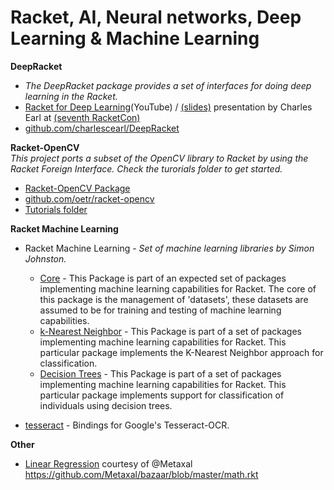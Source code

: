 # Racket, AI,  Neural networks, Deep Learning & Machine Learning

**DeepRacket**  
* _The DeepRacket package provides a set of interfaces for doing deep learning in the Racket._
* [Racket for Deep Learning](https://youtu.be/ijS4hrtMTAc)(YouTube) / [(slides)](http://con.racket-lang.org/2017/earl.pdf) presentation by Charles Earl at [(seventh RacketCon)](http://con.racket-lang.org/2017/)
* [github.com/charlescearl/DeepRacket](https://github.com/charlescearl/DeepRacket)

**Racket-OpenCV**  
_This project ports a subset of the OpenCV library to Racket by using the Racket Foreign Interface. Check the turorials folder to get started._  
* [Racket-OpenCV Package](https://pkgs.racket-lang.org/package/opencv)
* [github.com/oetr/racket-opencv](https://github.com/oetr/racket-opencv)
* [Tutorials folder](https://github.com/oetr/racket-opencv/tree/master/tutorials)

**Racket Machine Learning**

* Racket Machine Learning -  _Set of machine learning libraries by Simon Johnston._  
  * [Core](https://github.com/johnstonskj/rml-core) - This Package is part of an expected set of packages implementing machine learning capabilities for Racket. The core of this package is the management of 'datasets', these datasets are assumed to be for training and testing of machine learning capabilities.
  * [k-Nearest Neighbor](https://github.com/johnstonskj/rml-knn) - This Package is part of a set of packages implementing machine learning capabilities for Racket. This particular package implements the K-Nearest Neighbor approach for classification.
  * [Decision Trees](https://github.com/johnstonskj/rml-decisiontrees) - This Package is part of a set of packages implementing machine learning capabilities for Racket. This particular package implements support for classification of individuals using decision trees.

* [tesseract](https://github.com/lasfter/tesseracket) - Bindings for Google's Tesseract-OCR.

**Other** 
* [Linear Regression](https://gist.github.com/spdegabrielle/f28cd93ffca4e3086d2ab0bd66bd802d) courtesy of @Metaxal  <https://github.com/Metaxal/bazaar/blob/master/math.rkt>